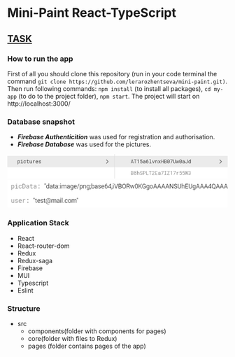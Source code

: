 # Mini-Paint React-TypeScript

## [**TASK**](https://mail.google.com/mail/u/0/?zx=y5zceiobh3gg#chat/space/AAAAg3mEYtY)

### How to run the app
First of all you should clone this repository 
(run in your code terminal the command 
`git clone https://github.com/lerarozhentseva/mini-paint.git)`. 
Then run following commands: `npm install` (to install all packages), 
`cd my-app` (to do to the project folder), `npm start`. The project will 
start on http://localhost:3000/

### Database snapshot
* **_Firebase Authenticition_** was used for registration and authorisation. 
* **_Firebase Database_** was used for the pictures.

![img_1.png](img_1.png)
![img.png](img.png)

### Application Stack
* React
* React-router-dom
* Redux 
* Redux-saga
* Firebase
* MUI
* Typescript
* Eslint

### Structure
* src
  * components(folder with components for pages)
  * core(folder with files to Redux)
  * pages (folder contains pages of the app)

